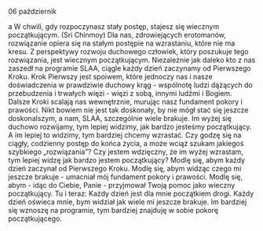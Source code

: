 06 październik

a
W chwili, gdy rozpoczynasz stały postęp, stajesz się wiecznym początkującym. (Sri Chinmoy)
 Dla nas, zdrowiejących erotomanów, rozwiązanie opiera się na stałym postępie na wzrastaniu, które nie ma kresu. Z perspektywy rozwoju duchowego człowiek, który poszukuje tego rozwiązania, jest wiecznym początkującym. Niezależnie jak daleko kto z nas zaszedł na programie SLAA, ciągle każdy dzień zaczynamy od Pierwszego Kroku. Krok Pierwszy jest spoiwem, które jednoczy nas i nasze doświadczenia w prawdziwie duchowy krąg - wspólnotę ludzi dążących do przebudzenia i trwałych więzi - więzi z sobą, innymi ludźmi i Bogiem. Dalsze Kroki scalają nas wewnętrznie, murując nasz fundament pokory i prawości. Nikt bowiem nie jest tak doskonały, by nie mógł stać się jeszcze doskonalszym, a nam, SLAA, szczególnie wiele brakuje. Im wyżej się duchowo rozwijamy, tym lepiej widzimy, jak bardzo jesteśmy początkujący. A im lepiej to widzimy, tym bardziej chcemy wzrastać.
 Czy godzę się na ciągły, codzienny postęp do końca życia, a może wciąż szukam jakiegoś szybkiego „rozwiązania”? Czy jestem wdzięczny, że im wyżej wzrastam, tym lepiej widzę jak bardzo jestem początkujący?
 Modlę się, abym każdy dzień zaczynał od Pierwszego Kroku. Modlę się, abym widząc czego mi jeszcze brakuje - umacniał mój fundament pokory i prawości. Modlę się, abym - idąc do Ciebie, Panie - przyjmował Twoją pomoc jako wieczny początkujący.
 Tu i teraz: Każdy dzień jest dla mnie początkiem drogi. Każdy dzień oświeca mnie, bym widział jak wiele mi jeszcze brakuje. Im bardziej się wznoszę na programie, tym bardziej znajduję w sobie pokorę początkującego.
